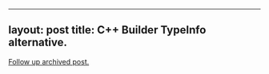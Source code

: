 
---
layout: post
title: C++ Builder TypeInfo alternative.
---
[Follow up archived post.](/alex.ciobanu.org/index9cd7.html)